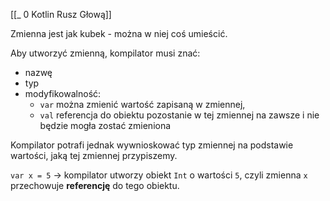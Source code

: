 [[_ 0 Kotlin Rusz Głową]]

Zmienna jest jak kubek - można w niej coś umieścić.

Aby utworzyć zmienną, kompilator musi znać:
- nazwę
- typ
- modyfikowalność:
	- `var` można zmienić wartość zapisaną w zmiennej,
	- `val` referencja do obiektu pozostanie w tej zmiennej na zawsze i nie będzie mogła zostać zmieniona

Kompilator potrafi jednak wywnioskować typ zmiennej na podstawie wartości, jaką tej zmiennej przypiszemy.

`var x = 5` -> kompilator utworzy obiekt `Int` o wartości `5`,
czyli zmienna `x` przechowuje **referencję** do tego obiektu.




















